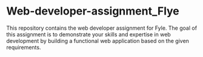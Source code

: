 # Web-developer-assignment_Flye
This repository contains the web developer assignment for Fyle. The goal of this assignment is to demonstrate your skills and expertise in web development by building a functional web application based on the given requirements.
